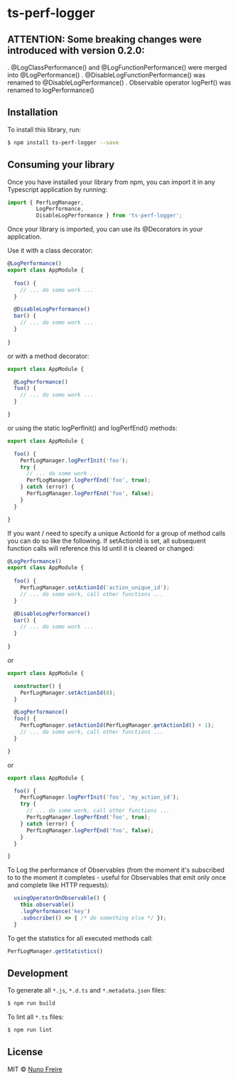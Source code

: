 # ts-perf-logger

## ATTENTION: Some breaking changes were introduced with version 0.2.0:

. @LogClassPerformance() and @LogFunctionPerformance() were merged into @LogPerformance() 
. @DisableLogFunctionPerformance() was renamed to @DisableLogPerformance()
. Observable operator logPerf() was renamed to logPerformance() 


## Installation

To install this library, run:

```bash
$ npm install ts-perf-logger --save
```

## Consuming your library

Once you have installed your library from npm, you can import it in any Typescript application by running:

```typescript
import { PerfLogManager,
         LogPerformance,
         DisableLogPerformance } from 'ts-perf-logger';

```

Once your library is imported, you can use its @Decorators in your application.

Use it with a class decorator:

```typescript
@LogPerformance()
export class AppModule { 
  
  foo() {
    // ... do some work ...
  }

  @DisableLogPerformance()
  bar() {
    // ... do some work ...
  }
  
}
```

or with a method decorator:

```typescript
export class AppModule { 

  @LogPerformance()
  foo() {
    // ... do some work ...
  }

}
```

or using the static logPerfInit() and logPerfEnd() methods:

```typescript
export class AppModule { 

  foo() { 
    PerfLogManager.logPerfInit('foo');
    try {
      // ... do some work ...
      PerfLogManager.logPerfEnd('foo', true);
    } catch (error) {
      PerfLogManager.logPerfEnd('foo', false);
    }
  }

}
```

If you want / need to specify a unique ActionId for a group of method calls you can do so like the following.
If setActionId is set, all subsequent function calls will reference this Id until it is cleared or changed:

```typescript
@LogPerformance()
export class AppModule { 
  
  foo() {
    PerfLogManager.setActionId('action_unique_id');
    // ... do some work, call other functions ...
  }

  @DisableLogPerformance()
  bar() {
    // ... do some work ...
  }
  
}
```

or

```typescript
export class AppModule { 

  constructor() {
    PerfLogManager.setActionId(0);
  }

  @LogPerformance()
  foo() {
    PerfLogManager.setActionId(PerfLogManager.getActionId() + 1);
    // ... do some work, call other functions ...
  }

}
```

or 

```typescript
export class AppModule { 

  foo() { 
    PerfLogManager.logPerfInit('foo', 'my_action_id');
    try {
      // ... do some work, call other functions ...
      PerfLogManager.logPerfEnd('foo', true);
    } catch (error) {
      PerfLogManager.logPerfEnd('foo', false);
    }
  }

}
```

To Log the performance of Observables (from the moment it's subscribed to to the moment it completes - useful for Observables that emit only once and complete like HTTP requests):

```typescript
  usingOperatorOnObservable() {
    this.observable()
    .logPerformance('key')
    .subscribe(() => { /* do something else */ });
  }
```





To get the statistics for all executed methods call: 

```typescript
PerfLogManager.getStatistics()
```

## Development

To generate all `*.js`, `*.d.ts` and `*.metadata.json` files:

```bash
$ npm run build
```

To lint all `*.ts` files:

```bash
$ npm run lint
```

## License

MIT © [Nuno Freire](mailto:nunofcf@gmail.com)
